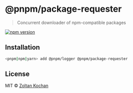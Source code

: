 # @pnpm/package-requester

> Concurrent downloader of npm-compatible packages

<!--@shields('npm')-->
[![npm version](https://img.shields.io/npm/v/@pnpm/package-requester.svg)](https://www.npmjs.com/package/@pnpm/package-requester)
<!--/@-->

## Installation

```sh
<pnpm|npm|yarn> add @pnpm/logger @pnpm/package-requester
```

## License

MIT © [Zoltan Kochan](https://www.kochan.io/)
